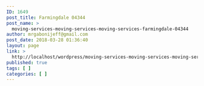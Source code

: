 ```yaml
---
ID: 1649
post_title: Farmingdale 04344
post_name: >
  moving-services-moving-services-moving-services-farmingdale-04344
author: mrgabonijeff@gmail.com
post_date: 2018-03-28 01:36:40
layout: page
link: >
  http://localhost/wordpress/moving-services-moving-services-moving-services-farmingdale-04344/
published: true
tags: [ ]
categories: [ ]
---
```


